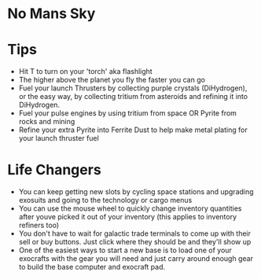 # No Mans Sky #


# Tips #
- Hit T to turn on your 'torch' aka flashlight
- The higher above the planet you fly the faster you can go
- Fuel your launch Thrusters by collecting purple crystals (DiHydrogen), or the easy way, by collecting tritium from asteroids and refining it into DiHydrogen. 
- Fuel your pulse engines by using tritium from space OR Pyrite from rocks and mining
- Refine your extra Pyrite into Ferrite Dust to help make metal plating for your launch thruster fuel


# Life Changers #
* You can keep getting new slots by cycling space stations and upgrading exosuits and going to the technology or cargo menus
* You can use the mouse wheel to quickly change inventory quantities after youve picked it out of your inventory (this applies to inventory refiners too)
* You don't have to wait for galactic trade terminals to come up with their sell or buy buttons.  Just click where they should be and they'll show up
* One of the easiest ways to start a new base is to load one of your exocrafts with the gear you will need and just carry around enough gear to build the base computer and exocraft pad.
